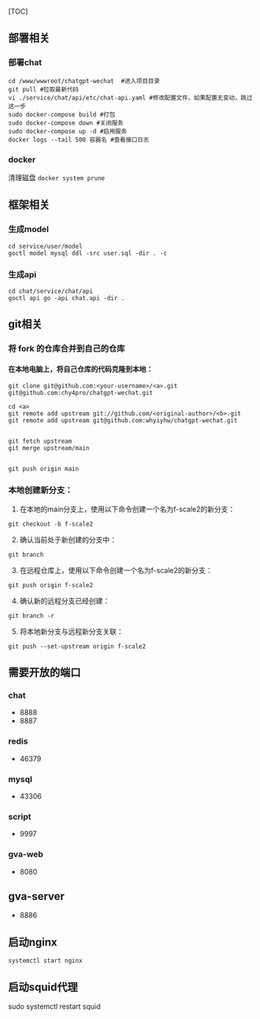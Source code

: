 [TOC]
## 部署相关
### 部署chat
```shell
cd /www/wwwroot/chatgpt-wechat  #进入项目目录
git pull #拉取最新代码
vi ./service/chat/api/etc/chat-api.yaml #修改配置文件，如果配置无变动，跳过这一步
sudo docker-compose build #打包
sudo docker-compose down #关闭服务
sudo docker-compose up -d #启用服务
docker logs --tail 500 容器名 #查看接口日志
```

### docker
清理磁盘 `docker system prune`

## 框架相关
### 生成model
```
cd service/user/model
goctl model mysql ddl -src user.sql -dir . -c
```

### 生成api
```
cd chat/service/chat/api
goctl api go -api chat.api -dir .
```

## git相关
### 将 fork 的仓库合并到自己的仓库
#### 在本地电脑上，将自己仓库的代码克隆到本地：
```
git clone git@github.com:<your-username>/<a>.git
git@github.com:chy4pro/chatgpt-wechat.git

cd <a>
git remote add upstream git://github.com/<original-author>/<b>.git
git remote add upstream git@github.com:whyiyhw/chatgpt-wechat.git


git fetch upstream
git merge upstream/main


git push origin main

```


### 本地创建新分支：

1. 在本地的main分支上，使用以下命令创建一个名为f-scale2的新分支：
```
git checkout -b f-scale2
```
2. 确认当前处于新创建的分支中：
```
git branch
```
3. 在远程仓库上，使用以下命令创建一个名为f-scale2的新分支：
```
git push origin f-scale2
```
4. 确认新的远程分支已经创建：
```
git branch -r
```
5. 将本地新分支与远程新分支关联：
```
git push --set-upstream origin f-scale2
```

## 需要开放的端口
### chat
- 8888
- 8887

### redis
- 46379

### mysql
- 43306

### script
- 9997

### gva-web
- 8080
## gva-server
- 8886
## 启动nginx
`systemctl start nginx`

## 启动squid代理
sudo systemctl restart squid

